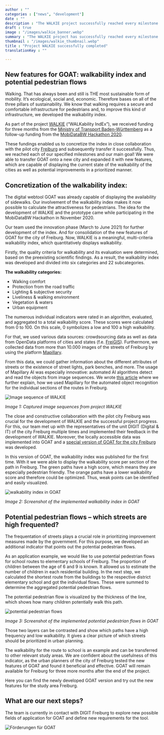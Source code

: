 ```yaml
---
author : ""
categories : ["news", "development"]
date : ""
description : "The WALKIE project successfully reached every milestone! "
draft : true
image : "/images/walkie_banner.webp"
summary : "The WALKIE project has successfully reached every milestone! GOAT was extended to include walkability & potential pedestrian flows."
thumbnail : "/images/walkie_thumbnail.webp"
title : "Project WALKIE successfully completed"
translationKey : ""

---
```

## New features for GOAT: walkability index and potential pedestrian flows

Walking. That has always been and still is THE most sustainable form of mobility. It’s ecological, social and, economic. Therefore bases on all of the three pillars of sustainability. We know that walking requires a secure and comfortable infrastructure for pedestrians and, to improve this kind of infrastructure, we developed the walkability index.

As part of the project [WALKIE](https://plan4better.de/posts/2021-04-06-walkability-index/) (“WALKability IndEx”), we received funding for three months from the [Ministry of Transport Baden-Württemberg](https://vm.baden-wuerttemberg.de/en/home/) as a follow-up funding from the [MobiDataBW Hackathon 2020](https://vm.baden-wuerttemberg.de/de/politik-zukunft/zukunftskonzepte/digitale-mobilitaet/mobidata-bw-hackathon/).

These fundings enabled us to concretize the index in close collaboration with the pilot city [Freiburg](https://digital.freiburg.de/) and subsequently transfer it successfully. Thus, we reached each of our specified milestones and our main goal! We were able to transfer GOAT onto a new city and expanded it with new features, which are capable of displaying the current state of the walkability of the cities as well as potential improvements in a prioritized manner.

## Concretization of the walkability index:

The digital webtool GOAT was already capable of displaying the availability of sidewalks. Our involvement of the walkability index makes it now possible to calculate the attractiveness for pedestrians. The idea for the development of WALKIE and the prototype came while participating in the MobiDataBW Hackathon in November 2020.

Our team used the innovation phase (March to June 2021) for further development of the index. And for consolidation of the new features of GOAT for the city of Freiburg. Now, WALKIE is a meaningful, multi-criteria walkability index, which quantitatively displays walkability.

Firstly, the quality criteria for walkability and its evaluation were determined, based on the preexisting scientific findings. As a result, the walkability index was developed and divided into six categories and 22 subcategories.

**The walkability categories:**

* Walking comfort
* Protection from the road traffic
* Lighting & subjective security
* Liveliness & walking environment
* Vegetation & waters
* Urban equipment

The numerous individual indicators were rated in an algorithm, evaluated, and aggregated to a total walkability score. These scores were calculated from 0 to 100. On this scale, 0 symbolizes a low and 100 a high walkability.

For that, we used various data sources: crowdsourcing data as well as data from OpenData platforms of cities and states (f.e. [FreiGIS](https://geoportal.freiburg.de/freigis/)). Furthermore, we collected data from more than 10.000 images of the streets of Freiburg by using the platform [Mapillary](https://www.mapillary.com/).

From this data, we could gather information about the different attributes of streets or the existence of street lights, park benches, and more. The usage of Mapillary AI was especially innovative: automated AI algorithms detect and read the objects from image sequences. We wrote [this article](https://plan4better.de/de/posts/2021-15-06-high-quality-data-now-automatic/) where we further explain, how we used Mapillary for the automated object recognition for the individual sections of the routes in Freiburg.

![Image sequence of WALKIE](/images/bildsequenzen_freiburg.jpg "Captured image sequences from project WALKIE")

_Image 1: Captured image sequences from project WALKIE_

The close and constructive collaboration with the pilot city Freiburg was crucial for the development of WALKIE and the successful project progress. For this, our team met up with the representatives of the unit DIGIT (Digital & IT) of the city Freiburg multiple times and implemented their feedback in the development of WALKIE. Moreover, the locally accessible data was implemented into GOAT and a [special version of GOAT for the city Freiburg](https://freiburg.open-accessibility.org/) was developed.

In this version of GOAT, the walkability index was published for the first time. With it we were able to display the walkability score per section of the path in Freiburg. The green paths have a high score, which means they are especially pedestrian friendly. The orange paths have a lower walkability score and therefore could be optimized. Thus, weak points can be identified and easily visualized.

![walkability index in GOAT](/images/bildsequenzen_walkability.jpg "Screenshot of the implemented walkability index in GOAT")

_Image 2: Screenshot of the implemented walkability index in GOAT_

## Potential pedestrian flows – which streets are high frequented?

The frequentation of streets plays a crucial role in prioritizing improvement measures made by the government. For this purpose, we developed an additional indicator that points out the potential pedestrian flows.

As an application example, we would like to use potential pedestrian flows for school routes to elementary schools of Freiburg. The proportion of children between the age of 6 and 9 is known. It allowed us to estimate the number of children in each residential building. In the next step, we calculated the shortest route from the buildings to the respective district elementary school and got the individual flows. These were summed to determine the aggregated potential pedestrian flows.

The potential pedestrian flow is visualized by the thickness of the line, which shows how many children potentially walk this path.

![potential pedestrian flows](/images/goat_fussgangerpotenzialstrome.jpg "Screenshot of the implemented potential pedestrian flows in GOAT ")

_Image 3: Screenshot of the implemented potential pedestrian flows in GOAT_

Those two layers can be contrasted and show which paths have a high frequency and low walkability. It gives a clear picture of which streets should be prioritized in urban planning.

The walkability for the route to school is an example and can be transferred to other relevant study areas. We are confident about the usefulness of this indicator, as the urban planners of the city of Freiburg tested the new features of GOAT and found it beneficial and effective. GOAT will remain available for Freiburg for three more months after the end of the project.

Here you can find the newly developed GOAT version and try out the new features for the study area Freiburg.

## What are our next steps?

The team is currently in contact with DIGIT Freiburg to explore new possible fields of application for GOAT and define new requirements for the tool.

![Förderungen für GOAT](/images/hackathon.jpg "Förderungen für GOAT")
